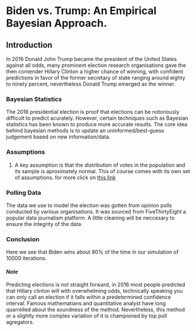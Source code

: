 # **Biden vs. Trump: An Empirical Bayesian Approach.**

## Introduction 
In 2016 Donald John Trump became the president of the United States against all odds, many prominent election research organisations gave the then contender Hillary Clinton a higher chance of winning, with confident predictions in favor of the former secretary of state ranging around eighty to ninety percent, nevertheless Donald Trump emerged as the winner. 

### Bayesian Statistics
The 2016 presidential election is proof that elections can be notoriously difficult to predict acurately. However, certain techniques such as Bayesian statistics has been known to produce more accurate results. The core idea behind bayesian methods is to update an uninformed/best-guess judgement based on new information/data. 

### Assumptions
1. A key assumption is that the distribution of votes in the population and its sample is aproximately normal. This of course comes with its own set of assumptions. for more click on [this link](https://en.wikipedia.org/wiki/Normal_distribution)


### Polling Data
The data we use to model the election was gotten from opinion polls conducted by various organisations. It was sourced from FiveThirtyEight a popular data journalism platform. A little cleaning will be neccesary to ensure the integrity of the data.

### Conclusion
Here we see that Biden wins about 80% of the time in our simulation of 10000 iterations.

#### ***Note***
Predicting elections is not straight forward, in 2016 most people predicted that Hillary clinton will with overwhelming odds, technically speaking you can only call an election if it falls within a predetermined confidence interval. Famous mathematians and quantitative analyst have long quarrelled about the soundness of the method. Nevertheless, this method or a slightly more complex variation of it is championed by top poll agregators.

